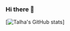 ### Hi there 👋

[![Talha's GitHub stats](https://github-readme-stats.vercel.app/api?username=celik-talha&show_icons=true&theme=codeSTACKr)]
